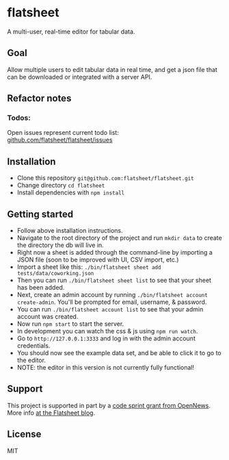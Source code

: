 # flatsheet

A multi-user, real-time editor for tabular data.

## Goal

Allow multiple users to edit tabular data in real time, and get a json file that can be downloaded or integrated with a server API.

## Refactor notes

### Todos:

Open issues represent current todo list: [github.com/flatsheet/flatsheet/issues](http://github.com/flatsheet/flatsheet/issues)

## Installation

- Clone this repository `git@github.com:flatsheet/flatsheet.git`
- Change directory `cd flatsheet`
- Install dependencies with `npm install`

## Getting started
- Follow above installation instructions.
- Navigate to the root directory of the project and run `mkdir data` to create the directory the db will live in.
- Right now a sheet is added through the command-line by importing a JSON file (soon to be improved with UI, CSV import, etc.)
- Import a sheet like this: `./bin/flatsheet sheet add tests/data/coworking.json`
- Then you can run `./bin/flatsheet sheet list` to see that your sheet has been added.
- Next, create an admin account by running `./bin/flatsheet account create-admin`. You'll be prompted for email, username, & password.
- You can run `./bin/flatsheet account list` to see that your admin account was created.
- Now run `npm start` to start the server.
- In development you can watch the css & js using `npm run watch`.
- Go to `http://127.0.0.1:3333` and log in with the admin account credentials.
- You should now see the example data set, and be able to click it to go to the editor.
- NOTE: the editor in this version is not currently fully functional!

## Support

This project is supported in part by a [code sprint grant from OpenNews](http://opennews.org/codesprints.html). More info [at the Flatsheet blog](http://flatsheet.io/blog/getting-flatsheet-to-v1-with-help-from-opennews/).

## License
MIT
